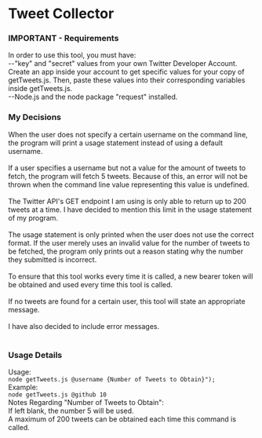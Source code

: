 # Tweet Collector

### IMPORTANT - Requirements
In order to use this tool, you must have: 
<br />--"key" and "secret" values from your own Twitter Developer Account. Create an app inside your account to get specific values for your copy of getTweets.js. Then, paste these values into their corresponding variables inside getTweets.js.
<br />--Node.js and the node package "request" installed.
<br />
 
### My Decisions
When the user does not specify a certain username on the command line, the program will print a usage statement instead of using a default username. 
<br />
<br />If a user specifies a username but not a value for the amount of tweets to fetch, the program will fetch 5 tweets. Because of this, an error will not be thrown when the command line value representing this value is undefined. 
<br /> 
<br />The Twitter API's GET endpoint I am using is only able to return up to 200 tweets at a time. I have decided to mention this limit in the usage statement of my program. 
<br /> 
<br />The usage statement is only printed when the user does not use the correct format. If the user merely uses an invalid value for the number of tweets to be fetched, the program only prints out a reason stating why the number they submitted is incorrect. 
<br /> 
<br />To ensure that this tool works every time it is called, a new bearer token will be obtained and used every time this tool is called. 
<br /> 
<br />If no tweets are found for a certain user, this tool will state an appropriate message. 
<br />
<br />I have also decided to include error messages.  
<br />

### Usage Details
Usage:
<br />```node getTweets.js @username {Number of Tweets to Obtain}");```
<br />Example:
<br />```node getTweets.js @github 10```
<br />Notes Regarding "Number of Tweets to Obtain":
<br />  If left blank, the number 5 will be used.
<br />  A maximum of 200 tweets can be obtained each time this command is called. 

